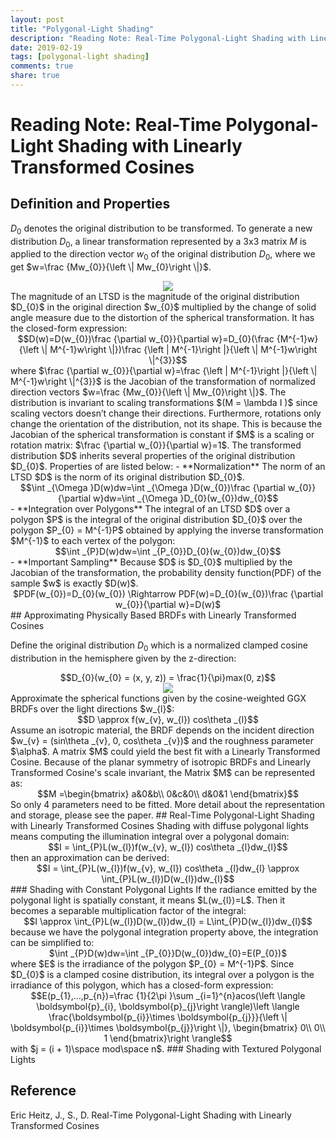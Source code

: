 ```yaml
---
layout: post
title: "Polygonal-Light Shading"
description: "Reading Note: Real-Time Polygonal-Light Shading with Linearly Transformed Cosines"
date: 2019-02-19
tags: [polygonal-light shading]
comments: true
share: true
---
```


# Reading Note: Real-Time Polygonal-Light Shading with Linearly Transformed Cosines
## Definition and Properties
$D_{0}$ denotes the original distribution to be transformed. To generate a new distribution $D_{0}$, a linear transformation represented by a 3x3 matrix $M$ is applied to the direction vector $w_{0}$ of the original distribution $D_{0}$, where we get $w=\frac {Mw_{0}}{\left \|  Mw_{0}\right \|}$. 
<center>
<img src="http://pm7bm4ebj.bkt.clouddn.com/1550668362167.png">
</center>
The magnitude of an LTSD is the magnitude of the original distribution $D_{0}$ in the original direction $w_{0}$ multiplied by the change of solid angle measure due to the distortion of the spherical transformation. It has the closed-form expression:
<center>
$$D(w)=D(w_{0})\frac {\partial w_{0}}{\partial w}=D_{0}(\frac {M^{-1}w}{\left \|  M^{-1}w\right \|})\frac {\left |  M^{-1}\right |}{\left \|  M^{-1}w\right \|^{3}}$$
</center>
where $\frac {\partial w_{0}}{\partial w}=\frac {\left |  M^{-1}\right |}{\left \|  M^{-1}w\right \|^{3}}$ is the Jacobian of the transformation of normalized direction vectors  $w=\frac {Mw_{0}}{\left \|  Mw_{0}\right \|}$.
The distribution is invariant to scaling transformations $(M = \lambda I )$ since scaling vectors doesn’t change their directions. Furthermore, rotations only change the orientation of the distribution, not its shape. This is because the Jacobian of the spherical transformation is constant if $M$ is a scaling or rotation matrix: $\frac {\partial w_{0}}{\partial w}=1$.
The transformed distribution $D$ inherits several properties of the original distribution $D_{0}$. Properties of are listed below:
- **Normalization** The norm of an LTSD $D$ is the norm of its original distribution $D_{0}$.
<center>
$$\int _{\Omega }D(w)dw=\int _{\Omega }D(w_{0})\frac {\partial w_{0}}{\partial w}dw=\int _{\Omega }D_{0}(w_{0})dw_{0}$$
</center>
- **Integration over Polygons** The integral of an LTSD $D$ over a polygon $P$ is the integral of the original distribution $D_{0}$ over the polygon $P_{0} = M^{-1}P$ obtained by applying the inverse transformation $M^{-1}$ to each vertex of the polygon:
<center>
$$\int _{P}D(w)dw=\int _{P_{0}}D_{0}(w_{0})dw_{0}$$
</center>
- **Important Sampling** Because $D$ is $D_{0}$ multiplied by the Jacobian of the transformation, the probability density function(PDF) of the sample $w$ is exactly $D(w)$.
<center>
$PDF(w_{0})=D_{0}(w_{0}) \Rightarrow PDF(w)=D_{0}(w_{0})\frac {\partial w_{0}}{\partial w}=D(w)$
</center>
## Approximating Physically Based BRDFs with Linearly Transformed Cosines

Define the original distribution $D_{0}$ which is a normalized clamped cosine distribution in the hemisphere given by the z-direction:
<center>
$$D_{0}(w_{0} = (x, y, z)) = \frac{1}{\pi}max(0, z)$$
</center>
<center>
<img src="http://pm7bm4ebj.bkt.clouddn.com/1550584536812.png">
</center>
Approximate the spherical functions given by the cosine-weighted GGX BRDFs over the light directions $w_{l}$:
<center>
$$D \approx f(w_{v}, w_{l}) cos\theta _{l}$$
</center>
Assume an isotropic material, the BRDF depends on the incident direction $w_{v} = (sin\theta _{v}, 0, cos\theta _{v})$ and the roughness parameter $\alpha$.  A matrix $M$ could yield the best fit with a Linearly Transformed Cosine. Because of the planar symmetry of isotropic BRDFs and Linearly Transformed Cosine's scale invariant,  the Matrix $M$ can be represented as:
<center>
$$M =\begin{bmatrix}
a&0&b\\
0&c&0\\
d&0&1
\end{bmatrix}$$
</center>
So only 4 parameters need to be fitted. More detail about the representation and storage, please see the paper. 
## Real-Time Polygonal-Light Shading with Linearly Transformed Cosines
Shading with diffuse polygonal lights means computing the illumination integral over a polygonal domain:
<center>
$$I = \int_{P}L(w_{l})f(w_{v}, w_{l}) cos\theta _{l}dw_{l}$$
</center>
then an approximation can be derived:
<center>
$$I = \int_{P}L(w_{l})f(w_{v}, w_{l}) cos\theta _{l}dw_{l} \approx \int_{P}L(w_{l})D(w_{l})dw_{l}$$
</center>
### Shading with Constant Polygonal Lights
If the radiance emitted by the polygonal light is spatially constant, it means $L(w_{l})=L$. Then it becomes a separable multiplication factor of the integral:
 <center>
$$I \approx \int_{P}L(w_{l})D(w_{l})dw_{l} = L\int_{P}D(w_{l})dw_{l}$$
</center>
because we have the polygonal integration property above, the integration can be simplified to:
<center>
$\int _{P}D(w)dw=\int _{P_{0}}D(w_{0})dw_{0}=E(P_{0})$
</center>
where $E$ is the irradiance of the polygon $P_{0} = M^{-1}P$. Since $D_{0}$ is a clamped cosine distribution, its integral over a polygon is the irradiance of this polygon, which has a closed-form expression:
<center>
$$E(p_{1},...,p_{n})=\frac {1}{2\pi }\sum _{i=1}^{n}acos(\left \langle \boldsymbol{p}_{i}, \boldsymbol{p}_{j}\right \rangle)\left \langle \frac{\boldsymbol{p_{i}}\times \boldsymbol{p_{j}}}{\left \|  \boldsymbol{p_{i}}\times \boldsymbol{p_{j}}\right \|}, \begin{bmatrix}
0\\ 
0\\ 
1
\end{bmatrix}\right \rangle$$
</center>
with $j = (i + 1)\space mod\space n$.
### Shading with Textured Polygonal Lights

## Reference

Eric Heitz, J., S., D. Real-Time Polygonal-Light Shading with Linearly Transformed Cosines
